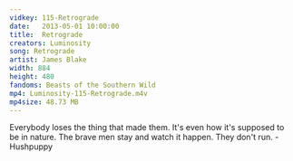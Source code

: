 ```yaml
---
vidkey: 115-Retrograde
date:   2013-05-01 10:00:00
title:  Retrograde
creators: Luminosity
song: Retrograde
artist: James Blake
width: 884
height: 480
fandoms: Beasts of the Southern Wild
mp4: Luminosity-115-Retrograde.m4v
mp4size: 48.73 MB
---
```


  <div>
  Everybody loses the thing that made them. It's even how it's supposed to be in nature. The brave men stay and watch it happen. They don't run. - Hushpuppy
  </div>
  